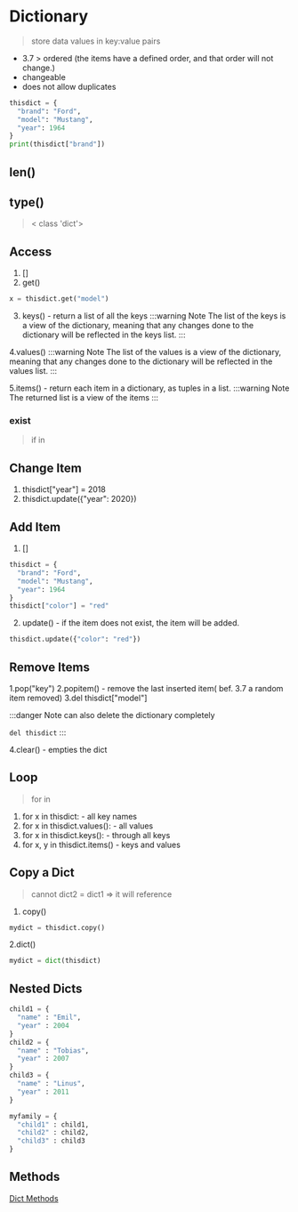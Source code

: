 # Dictionary

> store data values in key:value pairs

 - 3.7 > ordered (the items have a defined order, and that order will not change.)
 - changeable
 - does not allow duplicates


```py
thisdict = {
  "brand": "Ford",
  "model": "Mustang",
  "year": 1964
}
print(thisdict["brand"])
```

## len()
## type()
 > < class 'dict'>

## Access

1. []
2. get()

```py
x = thisdict.get("model")
```

3. keys() - return a list of all the keys
:::warning Note
The list of the keys is a view of the dictionary, meaning that any changes done to the dictionary will be reflected in the keys list.
:::

4.values()
:::warning Note
The list of the values is a view of the dictionary, meaning that any changes done to the dictionary will be reflected in the values list.
:::

5.items() - return each item in a dictionary, as tuples in a list.
:::warning Note
The returned list is a view of the items
:::

### exist
> if in

## Change Item

1. thisdict["year"] = 2018
2. thisdict.update({"year": 2020})

## Add Item

1. []

```py
thisdict = {
  "brand": "Ford",
  "model": "Mustang",
  "year": 1964
}
thisdict["color"] = "red"
```

2. update() - if the item does not exist, the item will be added.
```py
thisdict.update({"color": "red"})
```

## Remove Items

1.pop("key")
2.popitem() - remove the last inserted item( bef. 3.7 a random item removed)
3.del thisdict["model"]

:::danger Note
can also delete the dictionary completely

`del thisdict`
:::

4.clear() - empties the dict

## Loop

> for in 
1. for x in thisdict: - all key names
2. for x in thisdict.values(): - all values
3. for x in thisdict.keys(): - through all keys
4. for x, y in thisdict.items() - keys and values

## Copy a Dict

> cannot dict2 = dict1 => it will reference

1. copy()
```py
mydict = thisdict.copy()
```

2.dict()
```py
mydict = dict(thisdict)
```

## Nested Dicts
```py
child1 = {
  "name" : "Emil",
  "year" : 2004
}
child2 = {
  "name" : "Tobias",
  "year" : 2007
}
child3 = {
  "name" : "Linus",
  "year" : 2011
}

myfamily = {
  "child1" : child1,
  "child2" : child2,
  "child3" : child3
}
```

## Methods

[Dict Methods](https://www.w3schools.com/python/python_dictionaries_methods.asp)
